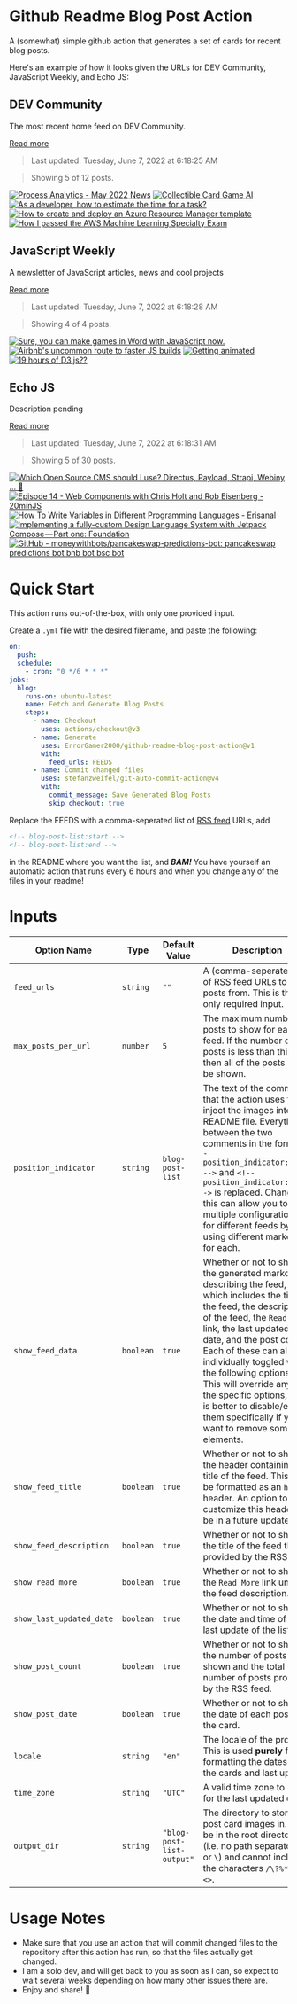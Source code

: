 # Github Readme Blog Post Action

A (somewhat) simple github action that generates a set of cards for recent blog posts.

Here's an example of how it looks given the URLs for DEV Community, JavaScript Weekly, and Echo JS:

<!-- post-list:start -->
## DEV Community

The most recent home feed on DEV Community.

[Read more](https://dev.to)
> Last updated: Tuesday, June 7, 2022 at 6:18:25 AM

> Showing 5 of 12 posts.

[![Process Analytics - May 2022 News](https://raw.githubusercontent.com/ErrorGamer2000/github-readme-blog-post-action/main/generated_files/DEV_Community/Process_Analytics_-_May_2022_News.svg)](https://dev.to/process-analytics/process-analytics-may-2022-news-11h9)
[![Collectible Card Game AI](https://raw.githubusercontent.com/ErrorGamer2000/github-readme-blog-post-action/main/generated_files/DEV_Community/Collectible_Card_Game_AI.svg)](https://dev.to/hiromichinomata/collectible-card-game-ai-2968)
[![As a developer, how to estimate the time for a task?](https://raw.githubusercontent.com/ErrorGamer2000/github-readme-blog-post-action/main/generated_files/DEV_Community/As_a_developer__how_to_estimate_the_time_for_a_task_.svg)](https://dev.to/ms_yogii/as-a-developer-how-to-estimate-the-time-for-a-task-44b)
[![How to create and deploy an Azure Resource Manager template](https://raw.githubusercontent.com/ErrorGamer2000/github-readme-blog-post-action/main/generated_files/DEV_Community/How_to_create_and_deploy_an_Azure_Resource_Manager_template.svg)](https://dev.to/sarahnonye/how-to-create-and-deploy-an-azure-resource-manager-template-j3d)
[![How I passed the AWS Machine Learning Specialty Exam](https://raw.githubusercontent.com/ErrorGamer2000/github-readme-blog-post-action/main/generated_files/DEV_Community/How_I_passed_the_AWS_Machine_Learning_Specialty_Exam.svg)](https://dev.to/bandolocyril/how-i-passed-the-aws-machine-learning-specialty-exam-4fgj)


## JavaScript Weekly

A newsletter of JavaScript articles, news and cool projects

[Read more](https://javascriptweekly.com/)
> Last updated: Tuesday, June 7, 2022 at 6:18:28 AM

> Showing 4 of 4 posts.

[![Sure, you can make games in Word with JavaScript now.](https://raw.githubusercontent.com/ErrorGamer2000/github-readme-blog-post-action/main/generated_files/JavaScript_Weekly/Sure__you_can_make_games_in_Word_with_JavaScript_now..svg)](https://javascriptweekly.com/issues/592)
[![Airbnb's uncommon route to faster JS builds](https://raw.githubusercontent.com/ErrorGamer2000/github-readme-blog-post-action/main/generated_files/JavaScript_Weekly/Airbnb's_uncommon_route_to_faster_JS_builds.svg)](https://javascriptweekly.com/issues/591)
[![Getting animated](https://raw.githubusercontent.com/ErrorGamer2000/github-readme-blog-post-action/main/generated_files/JavaScript_Weekly/Getting_animated.svg)](https://javascriptweekly.com/issues/590)
[![19 hours of D3.js??](https://raw.githubusercontent.com/ErrorGamer2000/github-readme-blog-post-action/main/generated_files/JavaScript_Weekly/19_hours_of_D3.js__.svg)](https://javascriptweekly.com/issues/589)


## Echo JS

Description pending

[Read more](
http://www.echojs.com
)
> Last updated: Tuesday, June 7, 2022 at 6:18:31 AM

> Showing 5 of 30 posts.

[![Which Open Source CMS should I use? Directus, Payload, Strapi, Webiny ... 🤔](https://raw.githubusercontent.com/ErrorGamer2000/github-readme-blog-post-action/main/generated_files/_Echo_JS_/Which_Open_Source_CMS_should_I_use__Directus__Payload__Strapi__Webiny_..._🤔.svg)](https://www.youtube.com/watch?v=QGVGRqjtx-o)
[![Episode 14 - Web Components with Chris Holt and Rob Eisenberg - 20minJS](https://raw.githubusercontent.com/ErrorGamer2000/github-readme-blog-post-action/main/generated_files/_Echo_JS_/Episode_14_-_Web_Components_with_Chris_Holt_and_Rob_Eisenberg_-_20minJS.svg)](https://podcast.20minjs.com/1952066/10744129-episode-14-web-components-with-chris-holt-and-rob-eisenberg)
[![How To Write Variables in Different Programming Languages - Erisanal](https://raw.githubusercontent.com/ErrorGamer2000/github-readme-blog-post-action/main/generated_files/_Echo_JS_/How_To_Write_Variables_in_Different_Programming_Languages_-_Erisanal.svg)](https://erisanal.com/how-to-write-variables-in-different-programming-languages/)
[![Implementing a fully-custom Design Language System with Jetpack Compose — Part one: Foundation](https://raw.githubusercontent.com/ErrorGamer2000/github-readme-blog-post-action/main/generated_files/_Echo_JS_/Implementing_a_fully-custom_Design_Language_System_with_Jetpack_Compose_—_Part_one__Foundation.svg)](https://medium.com/volvo-cars-engineering/implementing-a-fully-custom-design-language-system-with-jetpack-compose-part-one-foundation-60f7b97678ad)
[![GitHub - moneywithbots/pancakeswap-predictions-bot: pancakeswap predictions bot bnb bot bsc bot](https://raw.githubusercontent.com/ErrorGamer2000/github-readme-blog-post-action/main/generated_files/_Echo_JS_/GitHub_-_moneywithbots_pancakeswap-predictions-bot__pancakeswap_predictions_bot_bnb_bot_bsc_bot.svg)](https://github.com/moneywithbots/pancakeswap-predictions-bot)


<!-- post-list:end -->

# Quick Start

This action runs out-of-the-box, with only one provided input.

Create a `.yml` file with the desired filename, and paste the following:

```yml
on:
  push:
  schedule:
    - cron: "0 */6 * * *"
jobs:
  blog:
    runs-on: ubuntu-latest
    name: Fetch and Generate Blog Posts
    steps:
      - name: Checkout
        uses: actions/checkout@v3
      - name: Generate
        uses: ErrorGamer2000/github-readme-blog-post-action@v1
        with:
          feed_urls: FEEDS
      - name: Commit changed files
        uses: stefanzweifel/git-auto-commit-action@v4
        with:
          commit_message: Save Generated Blog Posts
          skip_checkout: true
```

Replace the FEEDS with a comma-seperated list of [RSS feed](https://rss.com/blog/how-do-rss-feeds-work/) URLs, add

```md
<!-- blog-post-list:start -->
<!-- blog-post-list:end -->
```

in the README where you want the list, and **_BAM!_** You have yourself an automatic action that runs every 6 hours and when you change any of the files in your readme!

# Inputs

<table>
  <thead>
    <tr>
      <th>Option Name</th>
      <th>Type</th>
      <th>Default Value</th>
      <th>Description</th>
    </tr>
  </thead>
  <tbody>
    <tr>
      <td><code>feed_urls</code></td>
      <td><code>string</code></td>
      <td><code>""</code></td>
      <td>A (comma-seperated) list of RSS feed URLs to load posts from. This is the only required input.</td>
    </tr>
    <tr>
      <td><code>max_posts_per_url</code></td>
      <td><code>number</code></td>
      <td><code>5</code></td>
      <td>The maximum number of posts to show for each feed. If the number of posts is less than this, then all of the posts will be shown.</td>
    </tr>
    <tr>
      <td><code>position_indicator</code></td>
      <td><code>string</code></td>
      <td><code>blog-post-list</code></td>
      <td>The text of the comments that the action uses to inject the images into the README file. Everything between the two comments in the form <code>&lt;!-- position_indicator:start --&gt;</code> and <code>&lt;!-- position_indicator:end --&gt;</code> is replaced. Changing this can allow you to use multiple configurations for different feeds by using different markers for each.</td>
    </tr>
    <tr>
      <td><code>show_feed_data</code></td>
      <td><code>boolean</code></td>
      <td><code>true</code></td>
      <td>Whether or not to show the generated markdown describing the feed, which includes the title of the feed, the description of the feed, the <code>Read More</code> link, the last updated date, and the post count. Each of these can also be individually toggled with the following options. This will override any of the specific options, so it is better to disable/enable them specifically if you want to remove some elements.</td>
    </tr>
    <tr>
      <td><code>show_feed_title</code></td>
      <td><code>boolean</code></td>
      <td><code>true</code></td>
      <td>Whether or not to show the header containing the title of the feed. This will be formatted as an <code>h2</code> header. An option to customize this header will be in a future update.</td>
    </tr>
    <tr>
      <td><code>show_feed_description</code></td>
      <td><code>boolean</code></td>
      <td><code>true</code></td>
      <td>Whether or not to show the title of the feed that is provided by the RSS feed.</td>
    </tr>
    <tr>
      <td><code>show_read_more</code></td>
      <td><code>boolean</code></td>
      <td><code>true</code></td>
      <td>Whether or not to show the <code>Read More</code> link under the feed description.</td>
    </tr>
    <tr>
      <td><code>show_last_updated_date</code></td>
      <td><code>boolean</code></td>
      <td><code>true</code></td>
      <td>Whether or not to show the date and time of the last update of the list.</td>
    </tr>
    <tr>
      <td><code>show_post_count</code></td>
      <td><code>boolean</code></td>
      <td><code>true</code></td>
      <td>Whether or not to show the number of posts shown and the total number of posts provided by the RSS feed.</td>
    </tr>
    <tr>
      <td><code>show_post_date</code></td>
      <td><code>boolean</code></td>
      <td><code>true</code></td>
      <td>Whether or not to show the date of each post on the card.</td>
    </tr>
    <tr>
      <td><code>locale</code></td>
      <td><code>string</code></td>
      <td><code>"en"</code></td>
      <td>The locale of the project. This is used <strong>purely</strong> for formatting the dates of the cards and last update.</td>
    </tr>
    <tr>
      <td><code>time_zone</code></td>
      <td><code>string</code></td>
      <td><code>"UTC"</code></td>
      <td>A valid time zone to use for the last updated date.</td>
    </tr>
    <tr>
      <td><code>output_dir</code></td>
      <td><code>string</code></td>
      <td><code>"blog-post-list-output"</code></td>
      <td>The directory to store the post card images in. Must be in the root directory (i.e. no path separators <code>/</code> or <code>\</code>) and cannot include the characters <code>/\?%*:|"&lt;&gt;</code>.</td>
    </tr>
<!--
    <tr>
      <td><code></code></td>
      <td><cde></cde></td>
      <td><code></code></td>
      <td></td>
    </tr>
-->
  </tbody>
</table>

# Usage Notes

- Make sure that you use an action that will commit changed files to the repository after this action has run, so that the files actually get changed.
- I am a solo dev, and will get back to you as soon as I can, so expect to wait several weeks depending on how many other issues there are.
- Enjoy and share! 🤗
